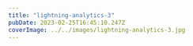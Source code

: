 ```yaml
---
title: "lightning-analytics-3"
pubDate: 2023-02-25T16:45:10.247Z
coverImage: ../../images/lightning-analytics-3.jpg
---
```

